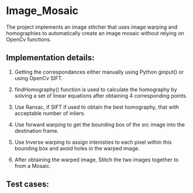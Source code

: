# Image_Mosaic
The project implements an image stitcher that uses image warping and homographies to automatically create an image mosaic without relying on OpenCv functions.

## Implementation details:
  1) Getting the correspondances either manually using Python ginput() or using OpenCv SIFT.

 2) findHomography() function is used to calculate the homography by solving a set of linear equations after obtaining 4 corresponding points.

 3) Use Ransac, if SIFT if used to obtain the best homography, that with acceptable number of inliers.

4) Use forward warping to get the bounding box of the src image into the destination frame.

5) Use Inverse warping to assign intenisties to each pixel within this bounding box and avoid holes in the warped image.

6) After obtaining the warped image, Stitch the two images together to from a Mosaic.

## Test cases:
